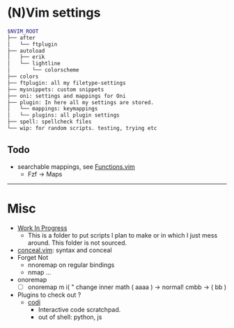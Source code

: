 # (N)Vim settings

```bash
$NVIM_ROOT
├── after
│   └── ftplugin
├── autoload
│   ├── erik
│   └── lightline
│       └── colorscheme
├── colors
├── ftplugin: all my filetype-settings
├── mysnippets: custom snippets
├── oni: settings and mappings for Oni
├── plugin: In here all my settings are stored.
│   └── mappings: keymappings
│   └── plugins: all plugin settings
├── spell: spellcheck files
└── wip: for random scripts. testing, trying etc
```

## Todo
* searchable mappings, see [Functions.vim](Functions.vim)
  * Fzf -> Maps

---------------

# Misc

* [Work In Progress](./wip)
  - This is a folder to put scripts I plan to make or in which I just mess around.  This folder is not sourced.
* [conceal.vim](./wip/conceal.vim): syntax and conceal
* Forget Not
  - nnoremap on regular bindings
  - nmap ... <plug>
* onoremap
  - [ ] onoremap m i\(    " change inner math  \( aaaa \) -> normal! cmbb<esc> -> \( bb \)
* Plugins to check out ?
  - [codi](https://github.com/metakirby5/codi.vim)
	* Interactive code scratchpad.
	* out of shell: python, js
